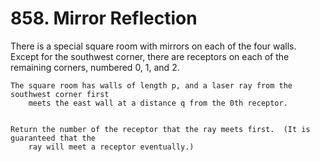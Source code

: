 # 858. Mirror Reflection

There is a special square room with mirrors on each of the four walls.  Except
        for the southwest corner, there are receptors on each of the remaining corners,
        numbered 0, 1, and 2.

    The square room has walls of length p, and a laser ray from the southwest corner first
        meets the east wall at a distance q from the 0th receptor.
    

    Return the number of the receptor that the ray meets first.  (It is guaranteed that the
        ray will meet a receptor eventually.)